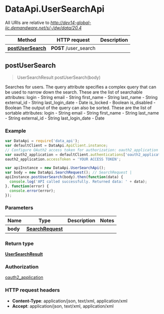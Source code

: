 # DataApi.UserSearchApi

All URIs are relative to *http://dev14-global-iic.demandware.net/s/-/dw/data/20.4*

Method | HTTP request | Description
------------- | ------------- | -------------
[**postUserSearch**](UserSearchApi.md#postUserSearch) | **POST** /user_search | 



## postUserSearch

> UserSearchResult postUserSearch(body)



Searches for users.    The query attribute specifies a complex query that can be used to narrow down the search. These are the list  of searchable attributes:      login - String  email - String  first_name - String  last_name - String  external_id - String  last_login_date - Date  is_locked - Boolean  is_disabled - Boolean     The output of the query can also be sorted. These are the list of sortable attributes:    login - String  email - String  first_name - String  last_name - String  external_id - String  last_login_date - Date  

### Example

```javascript
var DataApi = require('data_api');
var defaultClient = DataApi.ApiClient.instance;
// Configure OAuth2 access token for authorization: oauth2_application
var oauth2_application = defaultClient.authentications['oauth2_application'];
oauth2_application.accessToken = 'YOUR ACCESS TOKEN';

var apiInstance = new DataApi.UserSearchApi();
var body = new DataApi.SearchRequest(); // SearchRequest | 
apiInstance.postUserSearch(body).then(function(data) {
  console.log('API called successfully. Returned data: ' + data);
}, function(error) {
  console.error(error);
});

```

### Parameters



Name | Type | Description  | Notes
------------- | ------------- | ------------- | -------------
 **body** | [**SearchRequest**](SearchRequest.md)|  | 

### Return type

[**UserSearchResult**](UserSearchResult.md)

### Authorization

[oauth2_application](../README.md#oauth2_application)

### HTTP request headers

- **Content-Type**: application/json, text/xml, application/xml
- **Accept**: application/json, text/xml, application/xml

